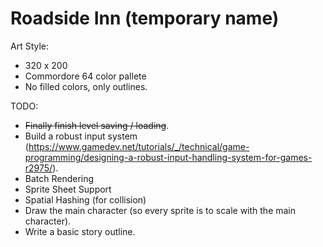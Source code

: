 # Roadside Inn (temporary name)

Art Style:
  - 320 x 200
  - Commordore 64 color pallete
  - No filled colors, only outlines.

TODO:
  - ~~Finally finish level saving / loading~~.
  - Build a robust input system (https://www.gamedev.net/tutorials/_/technical/game-programming/designing-a-robust-input-handling-system-for-games-r2975/).
  - Batch Rendering
  - Sprite Sheet Support
  - Spatial Hashing (for collision)
  - Draw the main character (so every sprite is to scale with the main character).
  - Write a basic story outline.
